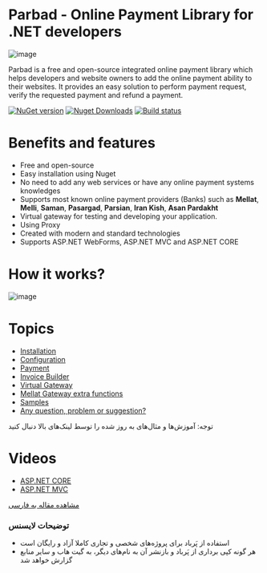 # Parbad - Online Payment Library for .NET developers

![image](https://raw.githubusercontent.com/Sina-Soltani/Parbad/master/images/Parbad.png)

Parbad is a free and open-source integrated online payment library which helps developers and website owners to add the online payment ability to their websites. It provides an easy solution to perform payment request, verify the requested payment and refund a payment.

[![NuGet version](https://img.shields.io/nuget/v/parbad.svg?style=flat&label=Nuget)](https://www.nuget.org/packages/Parbad/)
[![Nuget Downloads](https://img.shields.io/nuget/dt/parbad.svg?color=blue&label=Downloads)](https://www.nuget.org/packages/Parbad/)
[![Build status](https://ci.appveyor.com/api/projects/status/ukr75xe2i7s59n6q?svg=true)](https://ci.appveyor.com/project/Sina-Soltani/parbad)

# Benefits and features
* Free and open-source
* Easy installation using Nuget
* No need to add any web services or have any online payment systems knowledges
* Supports most known online payment providers (Banks) such as **Mellat**, **Melli**, **Saman**, **Pasargad**, **Parsian**, **Iran Kish**, **Asan Pardakht**
* Virtual gateway for testing and developing your application.
* Using Proxy
* Created with modern and standard technologies
* Supports ASP.NET WebForms, ASP.NET MVC and ASP.NET CORE

# How it works?
![image](https://raw.githubusercontent.com/Sina-Soltani/Parbad/master/images/How-it-works.png)

# Topics

* [Installation](https://github.com/Sina-Soltani/Parbad/wiki/Installation)
* [Configuration](https://github.com/Sina-Soltani/Parbad/wiki/Configuration)
* [Payment](https://github.com/Sina-Soltani/Parbad/wiki/Payment)
* [Invoice Builder](https://github.com/Sina-Soltani/Parbad/wiki/Invoice-Builder)
* [Virtual Gateway](https://github.com/Sina-Soltani/Parbad/wiki/Virtual-Gateway)
* [Mellat Gateway extra functions](https://github.com/Sina-Soltani/Parbad/wiki/Mellat-Gateway-extra-functions)
* [Samples](https://github.com/Sina-Soltani/Parbad/wiki/Samples)
* [Any question, problem or suggestion?](https://github.com/Sina-Soltani/Parbad/issues/new)

توجه: آموزش‌ها و مثال‌های به روز شده را توسط لینک‌های بالا دنبال کنید

# Videos

* [ASP.NET CORE](https://youtu.be/zGGpf-Csj8Y)
* [ASP.NET MVC](https://youtu.be/gnofCtdPP5k)

[مشاهده مقاله به فارسی](https://www.dotnettips.info/post/3009/%d9%be%d8%b1%d8%a8%d8%a7%d8%af-%d8%a2%d9%85%d9%88%d8%b2%d8%b4-%d9%be%db%8c%d8%a7%d8%af%d9%87%e2%80%8c%d8%b3%d8%a7%d8%b2%db%8c-%d9%be%d8%b1%d8%af%d8%a7%d8%ae%d8%aa-%d8%a2%d9%86%d9%84%d8%a7%db%8c%d9%86-%d8%af%d8%b1-%d8%af%d8%a7%d8%aa-%d9%86%d8%aa-%d9%85%d9%82%d8%af%d9%85%d9%87)

### توضیحات لایسنس
* استفاده از پَرباد برای پروژه‌های شخصی و تجاری کاملا آزاد و رایگان است
* هر گونه کپی برداری از پَرباد و بازنشر آن به نام‌های دیگر، به گیت هاب و سایر منابع گزارش خواهد شد
